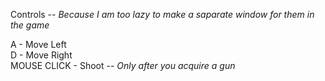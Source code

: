 Controls -- _Because I am too lazy to make a saparate window for them in the game_

A - Move Left   
D - Move Right  
MOUSE CLICK - Shoot -- _Only after you acquire a gun_